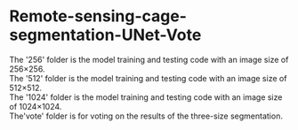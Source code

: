 # Remote-sensing-cage-segmentation-UNet-Vote  
The '256' folder is the model training and testing code with an image size of 256×256.  
The '512' folder is the model training and testing code with an image size of 512×512.  
The '1024' folder is the model training and testing code with an image size of 1024×1024.  
The'vote' folder is for voting on the results of the three-size segmentation.  

